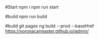 #Start
npm i
npm run start

#build
npm run build

#build git pages
ng build --prod --baseHref https://voronacarmaster.github.io/admin/
